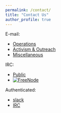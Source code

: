 ```yaml
---
permalink: /contact/
title: "Contact Us"
author_profile: true
---
```


E-mail:
- [Operations](mailto:InnovAnon-Inc@protonmail.com)
- [Activism & Outreach](mailto:InnovAnon-Inc@gmx.com)
- [Miscellaneous](mailto:InnovAnon-Inc@tutanota.com)

IRC:
- [Public](irc://lmaddox.chickenkiller.com:6667)
- [![FreeNode](https://kiwiirc.com/buttons/chat.freenode.net/InnovAnon.png)](https://kiwiirc.com/client?settings=9a8200094577cfb47c3c864b7bef6b56)

Authenticated:
- [slack](https://innovanon.slack.com/)
- [IRC](irc://lmaddox.chickenkiller.com:6697)

